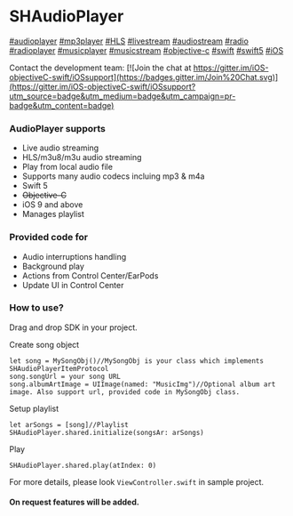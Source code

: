 # SHAudioPlayer
[#audioplayer](https://github.com/topics/audioplayer)
[#mp3player](https://github.com/topics/mp3player)
[#HLS](https://github.com/topics/hls)
[#livestream](https://github.com/topics/livestream)
[#audiostream](https://github.com/topics/audiostream)
[#radio](https://github.com/topics/radio)
[#radioplayer](https://github.com/topics/radioplayer)
[#musicplayer](https://github.com/topics/musicplayer)
[#musicstream](https://github.com/topics/musicstream)
[#objective-c](https://github.com/topics/objective-c)
[#swift](https://github.com/topics/swift)
[#swift5](https://github.com/topics/swift5)
[#iOS](https://github.com/topics/ios)

Contact the development team:  [![Join the chat at https://gitter.im/iOS-objectiveC-swift/iOSsupport](https://badges.gitter.im/Join%20Chat.svg)](https://gitter.im/iOS-objectiveC-swift/iOSsupport?utm_source=badge&utm_medium=badge&utm_campaign=pr-badge&utm_content=badge)

### AudioPlayer supports
* Live audio streaming
* HLS/m3u8/m3u audio streaming
* Play from local audio file
* Supports many audio codecs incluing mp3 & m4a
* Swift 5
* ~~Objective-C~~
* iOS 9 and above
* Manages playlist


### Provided code for
* Audio interruptions handling
* Background play
* Actions from Control Center/EarPods
* Update UI in Control Center


### How to use?
Drag and drop SDK in your project.

Create song object
```
let song = MySongObj()//MySongObj is your class which implements SHAudioPlayerItemProtocol
song.songUrl = your song URL
song.albumArtImage = UIImage(named: "MusicImg")//Optional album art image. Also support url, provided code in MySongObj class.
```
Setup playlist
```
let arSongs = [song]//Playlist
SHAudioPlayer.shared.initialize(songsAr: arSongs)
```
Play
```
SHAudioPlayer.shared.play(atIndex: 0)
```

For more details, please look `ViewController.swift` in sample project.

#### On request features will be added.
